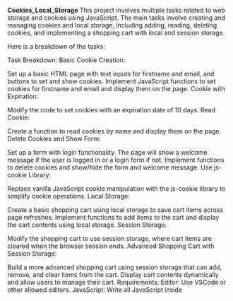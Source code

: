 **Cookies_Local_Storage**
This project involves multiple tasks related to web storage and cookies using JavaScript. The main tasks involve creating and managing cookies and local storage, including adding, reading, deleting cookies, and implementing a shopping cart with local and session storage.

Here is a breakdown of the tasks:

Task Breakdown:
Basic Cookie Creation:

Set up a basic HTML page with text inputs for firstname and email, and buttons to set and show cookies.
Implement JavaScript functions to set cookies for firstname and email and display them on the page.
Cookie with Expiration:

Modify the code to set cookies with an expiration date of 10 days.
Read Cookie:

Create a function to read cookies by name and display them on the page.
Delete Cookies and Show Form:

Set up a form with login functionality. The page will show a welcome message if the user is logged in or a login form if not.
Implement functions to delete cookies and show/hide the form and welcome message.
Use js-cookie Library:

Replace vanilla JavaScript cookie manipulation with the js-cookie library to simplify cookie operations.
Local Storage:

Create a basic shopping cart using local storage to save cart items across page refreshes.
Implement functions to add items to the cart and display the cart contents using local storage.
Session Storage:

Modify the shopping cart to use session storage, where cart items are cleared when the browser session ends.
Advanced Shopping Cart with Session Storage:

Build a more advanced shopping cart using session storage that can add, remove, and clear items from the cart.
Display cart contents dynamically and allow users to manage their cart.
Requirements:
Editor: Use VSCode or other allowed editors.
JavaScript: Write all JavaScript inside <script> tags in the HTML files.
Web Server: Use webpack-dev-server for serving the pages.
Files: Create multiple .html files (e.g., 0-index.html, 1-index.html) for each task.
Key Libraries:
js-cookie for easier cookie manipulation in later tasks.
Local Storage and Session Storage for managing data across pages.
